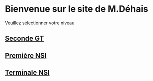 # Bienvenue sur le site de M.Déhais

Veuillez sélectionner votre niveau


## [Seconde GT](SNT/index.md) 

## [Première NSI](1NSI/index.md)

## [Terminale NSI](TNSI/index.md)